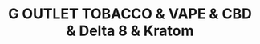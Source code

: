 ---
title: "G OUTLET TOBACCO & VAPE & CBD & Delta 8 & Kratom"
url: /madison/g-outlet-tobacco-und-vape-und-cbd-und-delta-8-und-kratom/
shop: Tabak
---